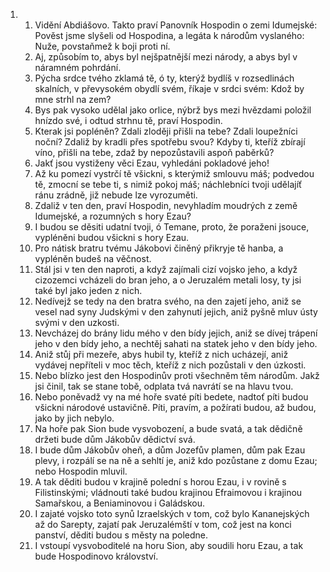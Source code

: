 <ol>
  <li>
    <ol>
      <li>Vidění Abdiášovo. Takto praví Panovník Hospodin o zemi Idumejské: Pověst jsme slyšeli od Hospodina, a legáta k národům vyslaného: Nuže, povstaňmež k boji proti ní.</li>
      <li>Aj, způsobím to, abys byl nejšpatnější mezi národy, a abys byl v náramném pohrdání.</li>
      <li>Pýcha srdce tvého zklamá tě, ó ty, kterýž bydlíš v rozsedlinách skalních, v převysokém obydlí svém, říkaje v srdci svém: Kdož by mne strhl na zem?</li>
      <li>Bys pak vysoko udělal jako orlice, nýbrž bys mezi hvězdami položil hnízdo své, i odtud strhnu tě, praví Hospodin.</li>
      <li>Kterak jsi popléněn? Zdali zloději přišli na tebe? Zdali loupežníci noční? Zdaliž by kradli přes spotřebu svou? Kdyby ti, kteříž zbírají víno, přišli na tebe, zdaž by nepozůstavili aspoň paběrků?</li>
      <li>Jakť jsou vystiženy věci Ezau, vyhledáni pokladové jeho!</li>
      <li>Až ku pomezí vystrčí tě všickni, s kterýmiž smlouvu máš; podvedou tě, zmocní se tebe ti, s nimiž pokoj máš; náchlebníci tvoji udělajíť ránu zrádně, již nebude lze vyrozuměti.</li>
      <li>Zdaliž v ten den, praví Hospodin, nevyhladím moudrých z země Idumejské, a rozumných s hory Ezau?</li>
      <li>I budou se děsiti udatní tvoji, ó Temane, proto, že poraženi jsouce, vypléněni budou všickni s hory Ezau.</li>
      <li>Pro nátisk bratru tvému Jákobovi činěný přikryje tě hanba, a vypléněn budeš na věčnost.</li>
      <li>Stál jsi v ten den naproti, a když zajímali cizí vojsko jeho, a když cizozemci vcházeli do bran jeho, a o Jeruzalém metali losy, ty jsi také byl jako jeden z nich.</li>
      <li>Nedívejž se tedy na den bratra svého, na den zajetí jeho, aniž se vesel nad syny Judskými v den zahynutí jejich, aniž pyšně mluv ústy svými v den uzkosti.</li>
      <li>Nevcházej do brány lidu mého v den bídy jejich, aniž se dívej trápení jeho v den bídy jeho, a nechtěj sahati na statek jeho v den bídy jeho.</li>
      <li>Aniž stůj při mezeře, abys hubil ty, kteříž z nich ucházejí, aniž vydávej nepříteli v moc těch, kteříž z nich pozůstali v den úzkosti.</li>
      <li>Nebo blízko jest den Hospodinův proti všechněm těm národům. Jakž jsi činil, tak se stane tobě, odplata tvá navrátí se na hlavu tvou.</li>
      <li>Nebo poněvadž vy na mé hoře svaté píti bedete, nadtoť píti budou všickni národové ustavičně. Píti, pravím, a požírati budou, až budou, jako by jich nebylo.</li>
      <li>Na hoře pak Sion bude vysvobození, a bude svatá, a tak dědičně držeti bude dům Jákobův dědictví svá.</li>
      <li>I bude dům Jákobův oheň, a dům Jozefův plamen, dům pak Ezau plevy, i rozpálí se na ně a sehltí je, aniž kdo pozůstane z domu Ezau; nebo Hospodin mluvil.</li>
      <li>A tak děditi budou v krajině polední s horou Ezau, i v rovině s Filistinskými; vládnouti také budou krajinou Efraimovou i krajinou Samařskou, a Beniaminovou i Galádskou.</li>
      <li>I zajaté vojsko toto synů Izraelských v tom, což bylo Kananejských až do Sarepty, zajatí pak Jeruzalémští v tom, což jest na konci panství, děditi budou s městy na poledne.</li>
      <li>I vstoupí vysvoboditelé na horu Sion, aby soudili horu Ezau, a tak bude Hospodinovo království.</li>
    </ol>
  </li>
</ol>